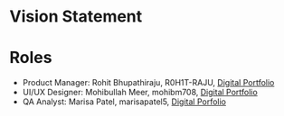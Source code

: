 # Vision Statement


# Roles
- Product Manager: Rohit Bhupathiraju, R0H1T-RAJU, [Digital Portfolio](https://www.codermerlin.academy/users/rohit-bhupathiraju/Digital%20Portfolio/)
- UI/UX Designer: Mohibullah Meer, mohibm708, [Digital Portfolio](https://www.codermerlin.academy/users/mohibullah-meer/Digital%20Portfolio/)
- QA Analyst: Marisa Patel, marisapatel5, [Digital Porfolio](https://codermerlin.academy/users/marisa-patel/Digital%20Portfolio/index.html)
